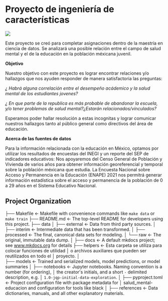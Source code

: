 # Proyecto de ingeniería de características 

<a target="_blank" href="https://cookiecutter-data-science.drivendata.org/">
    <img src="https://img.shields.io/badge/CCDS-Project%20template-328F97?logo=cookiecutter" />
</a>

Este proyecto se creó para completar asignaciones dentro de la maestría en ciencia de datos. Se analizará una posible relación entre el campo de salud mental y el de la educación en la población méxicana juvenil. 

**Objetivo**

Nuestro objetivo con este proyecto es lograr encontrar relaciones y/o hallazgos que nos ayuden responder de manera satisfactoria las preguntas: 

*¿ Habrá alguna correlación entre el desempeño acádemico y la salud mental de los estudiantes jovenes?*

*¿ En que parte de la republica es más probable de abandonar la escuela, y/o tener problemas de salud mental?¿Estarán relacionados/vínculados?*

Esperamos poder hallar resolución a estas incognitas y lograr comunicar nuestros hallazgos tanto al público general como directivos del área de educación.

**Acerca de las fuentes de datos**

Para la información relacionada con la educación en México, optamos por utilizar los resultados de encuestas del INEGI y un reporte del SEP de indicadores educativos:
Nos apoyaremos del Censo General de Población y Vivienda de varios años para obtener información georeferencial y temporal sobre la población méxicana que estudia. La Encuesta Nacional sobre Acceso y Permanencia en la Educación (ENAPE) 2021 nos permitrá generar información estadística sobre el acceso y permanencia de la población de 0 a 29 años en el Sistema Educativo Nacional.

## Project Organization

├── Makefile           <- Makefile with convenience commands like `make data` or `make train`
├── README.md          <- The top-level README for developers using this project.
├── data
│   ├── external       <- Data from third party sources.
│   ├── interim        <- Intermediate data that has been transformed.
│   ├── processed      <- The final, canonical data sets for modeling.
│   └── raw            <- The original, immutable data dump.
│
├── docs               <- A default mkdocs project; see www.mkdocs.org for details
├── helpers            <- Esta carpeta se utiliza para colocar funciones de utilidad
│                         o archivos auxiliares que pueden ser reutilizados en todo el
│                         proyecto.
│        
├── models             <- Trained and serialized models, model predictions, or model summaries
│
├── notebooks          <- Jupyter notebooks. Naming convention is a number (for ordering),
│                         the creator's initials, and a short `-` delimited description, e.g.
│                         `1.0-jqp-initial-data-exploration`.
│
├── pyproject.toml     <- Project configuration file with package metadata for 
│                         salud_mental-educacion and configuration for tools like black
│
├── references         <- Data dictionaries, manuals, and all other explanatory materials.